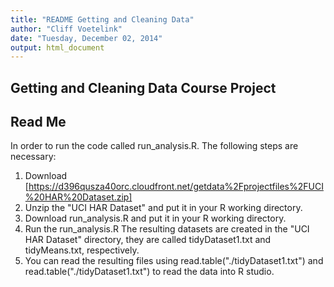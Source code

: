 ```yaml
---
title: "README Getting and Cleaning Data"
author: "Cliff Voetelink"
date: "Tuesday, December 02, 2014"
output: html_document
---
```


## Getting and Cleaning Data Course Project
## Read Me 

In order to run the code called run_analysis.R. The following steps are necessary:

1. Download [https://d396qusza40orc.cloudfront.net/getdata%2Fprojectfiles%2FUCI%20HAR%20Dataset.zip]
2. Unzip the "UCI HAR Dataset" and put it in your R working directory.
3. Download run\_analysis.R and put it in your R working directory. 
4. Run the run_analysis.R The resulting datasets are created in the "UCI HAR Dataset" directory, they are called tidyDataset1.txt and tidyMeans.txt, respectively. 
5. You can read the resulting files using read.table("./tidyDataset1.txt") and read.table("./tidyDataset1.txt") to read the data into R studio.

